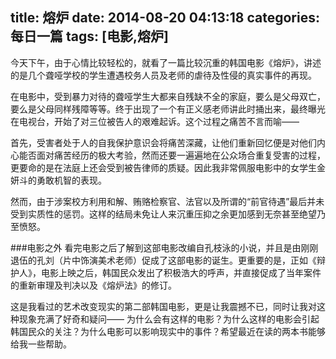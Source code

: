 title: 熔炉
date: 2014-08-20 04:13:18
categories: 每日一篇
tags: [电影,熔炉]
---
今天下午，由于心情比较轻松的，就看了一篇比较沉重的韩国电影《熔炉》，讲述的是几个聋哑学校的学生遭遇校务人员及老师的虐待及性侵的真实事件的再现。

在电影中，受到暴力对待的聋哑学生大都来自残缺不全的家庭，要么是父母双亡，要么是父母同样残障等等。终于出现了一个有正义感老师讲此时捅出来，最终曝光在电视台，开始了对三位被告人的艰难起诉。这个过程之痛苦不言而喻——

首先，受害者处于人的自我保护意识会将痛苦深藏，让他们重新回忆便是对他们内心能否面对痛苦经历的极大考验，然而还要一遍遍地在公众场合重复受害的过程，更要命的是在法庭上还会受到被告律师的质疑。因此我非常佩服电影中的女学生金妍斗的勇敢机智的表现。

然而，由于涉案校方利用和解、贿赂检察官、法官以及所谓的“前官待遇”最后并未受到实质性的惩罚。这样的结局未免让人来沉重压抑之余更加感到无奈甚至绝望乃至愤怒。

###电影之外
看完电影之后了解到这部电影改编自孔枝泳的小说，并且是由刚刚退伍的孔刘（片中饰演美术老师）促成了这部电影的诞生。更重要的是，正如《辩护人》，电影上映之后，韩国民众发出了积极浩大的呼声，并直接促成了当年案件的重新审理及判决以及《熔炉法》的修订。

这是我看过的艺术改变现实的第二部韩国电影，更是让我震撼不已，同时让我对这种现象充满了好奇和疑问——
为什么会有这样的电影？为什么这样的电影会引起韩国民众的关注？为什么电影可以影响现实中的事件？希望最近在读的两本书能够给我一些帮助。